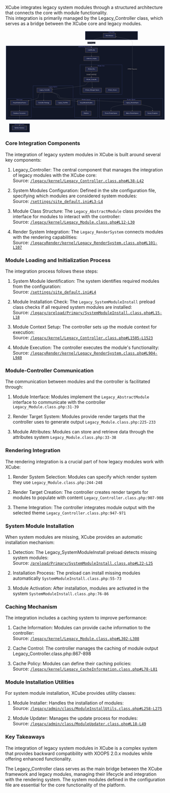 

XCube integrates legacy system modules through a structured architecture that connects the core with module functionality.  
This integration is primarily managed by the Legacy_Controller class, which serves as a bridge between the XCube core and legacy modules.


<div class="panzoom-schema">
<svg xmlns="http://www.w3.org/2000/svg" id="mermaid-xcl" width="100%" aria-roledescription="flowchart-v2" class="flowchart" style="max-width:1960.175048828125px" viewBox="0 0 1960.175 1250"><defs/><style>@keyframes edge-animation-frame{0%{stroke-dashoffset:0}}@keyframes dash{to{stroke-dashoffset:0}}#mermaid-xcl{font-family:sans-serif;font-size:16px;fill:#333}#mermaid-xcl .edge-thickness-normal{stroke-width:1px}#mermaid-xcl .edge-pattern-solid{stroke-dasharray:0}#mermaid-xcl .marker{fill:#999;stroke:#999}#mermaid-xcl .marker.cross{stroke:#999}#mermaid-xcl .label,#mermaid-xcl svg{font-family:sans-serif}#mermaid-xcl svg{font-size:16px}#mermaid-xcl p{margin:0}#mermaid-xcl .label{color:#fff}.cluster rect{fill:#121727!important;stroke:#5c6bc0!important}#mermaid-xcl .cluster-label span{color:#7b7ddd4}#mermaid-xcl .cluster-label span p{background-color:transparent}#mermaid-xcl span{fill:#fff;color:#fff}#mermaid-xcl .node circle,#mermaid-xcl .node path,#mermaid-xcl .node rect{fill:#212745;stroke:#face74;stroke-width:1px}#mermaid-xcl .node .label{text-align:center}#mermaid-xcl .flowchart-link{stroke:#999;fill:none}#mermaid-xcl .edgeLabel{background-color:#fff;text-align:center}#mermaid-xcl .edgeLabel p{background-color:#0d0f1c}#mermaid-xcl .edgeLabel rect{opacity:.5;background-color:#fff;fill:#fff}#mermaid-xcl .labelBkg{background-color:rgba(255,255,255,.5)}#mermaid-xcl .cluster rect{fill:#f8f8f8;stroke:#ddd;stroke-width:1px}#mermaid-xcl .cluster span{color:#7b7ddd}#mermaid-xcl :root{--mermaid-font-family:system-ui,sans-serif}</style><marker id="mermaid-xcl_flowchart-v2-pointEnd" class="marker flowchart-v2" markerHeight="8" markerUnits="userSpaceOnUse" markerWidth="8" orient="auto" refX="5" refY="5" viewBox="0 0 10 10"><path d="m0 0 10 5-10 5z" class="arrowMarkerPath" style="stroke-width:1;stroke-dasharray:1,0"/></marker><marker id="mermaid-xcl_flowchart-v2-pointStart" class="marker flowchart-v2" markerHeight="8" markerUnits="userSpaceOnUse" markerWidth="8" orient="auto" refX="4.5" refY="5" viewBox="0 0 10 10"><path d="m0 5 10 5V0z" class="arrowMarkerPath" style="stroke-width:1;stroke-dasharray:1,0"/></marker><marker id="mermaid-xcl_flowchart-v2-circleEnd" class="marker flowchart-v2" markerHeight="11" markerUnits="userSpaceOnUse" markerWidth="11" orient="auto" refX="11" refY="5" viewBox="0 0 10 10"><circle cx="5" cy="5" r="5" class="arrowMarkerPath" style="stroke-width:1;stroke-dasharray:1,0"/></marker><marker id="mermaid-xcl_flowchart-v2-circleStart" class="marker flowchart-v2" markerHeight="11" markerUnits="userSpaceOnUse" markerWidth="11" orient="auto" refX="-1" refY="5" viewBox="0 0 10 10"><circle cx="5" cy="5" r="5" class="arrowMarkerPath" style="stroke-width:1;stroke-dasharray:1,0"/></marker><marker id="mermaid-xcl_flowchart-v2-crossEnd" class="marker cross flowchart-v2" markerHeight="11" markerUnits="userSpaceOnUse" markerWidth="11" orient="auto" refX="12" refY="5.2" viewBox="0 0 11 11"><use xlink:href="#reuse-0" class="arrowMarkerPath" style="stroke-width:2;stroke-dasharray:1,0"/></marker><marker id="mermaid-xcl_flowchart-v2-crossStart" class="marker cross flowchart-v2" markerHeight="11" markerUnits="userSpaceOnUse" markerWidth="11" orient="auto" refX="-1" refY="5.2" viewBox="0 0 11 11"><use xlink:href="#reuse-0" class="arrowMarkerPath" style="stroke-width:2;stroke-dasharray:1,0"/></marker><g class="root"><g class="clusters"><g id="subGraph7" class="cluster" data-look="classic"><rect width="250.212" height="104" x="48.35" y="1138"/><foreignObject width="117.175" height="24" class="cluster-label" transform="translate(114.869 1138)"><div style="display:table-cell;white-space:nowrap;line-height:1.5;max-width:200px;text-align:center"><span class="nodeLabel"><p>External Systems</p></span></div></foreignObject></g><g id="subGraph6" class="cluster" data-look="classic"><rect width="1944.175" height="902" x="8" y="186"/><foreignObject width="170.088" height="24" class="cluster-label" transform="translate(895.044 186)"><div style="display:table-cell;white-space:nowrap;line-height:1.5;max-width:200px;text-align:center"><span class="nodeLabel"><p>XOOPSCube Framework</p></span></div></foreignObject></g><g id="subGraph0" class="cluster" data-look="classic"><rect width="642.953" height="104" x="980.016" y="8"/><foreignObject width="75.05" height="24" class="cluster-label" transform="translate(1263.967 8)"><div style="display:table-cell;white-space:nowrap;line-height:1.5;max-width:200px;text-align:center"><span class="nodeLabel"><p>Client Side</p></span></div></foreignObject></g><g id="subGraph5" class="cluster" data-look="classic"><rect width="290.913" height="233" x="28" y="830"/><foreignObject width="74.65" height="24" class="cluster-label" transform="translate(136.131 830)"><div style="display:table-cell;white-space:nowrap;line-height:1.5;max-width:200px;text-align:center"><span class="nodeLabel"><p>Data Layer</p></span></div></foreignObject></g><g id="subGraph4" class="cluster" data-look="classic"><rect width="284.625" height="233" x="849.85" y="830"/><foreignObject width="108.988" height="24" class="cluster-label" transform="translate(937.669 830)"><div style="display:table-cell;white-space:nowrap;line-height:1.5;max-width:200px;text-align:center"><span class="nodeLabel"><p>Module System</p></span></div></foreignObject></g><g id="subGraph3" class="cluster" data-look="classic"><rect width="777.7" height="233" x="1154.475" y="830"/><foreignObject width="104.4" height="24" class="cluster-label" transform="translate(1491.125 830)"><div style="display:table-cell;white-space:nowrap;line-height:1.5;max-width:200px;text-align:center"><span class="nodeLabel"><p>Render System</p></span></div></foreignObject></g><g id="subGraph2" class="cluster" data-look="classic"><rect width="490.938" height="258" x="338.913" y="676"/><foreignObject width="103.113" height="24" class="cluster-label" transform="translate(532.825 676)"><div style="display:table-cell;white-space:nowrap;line-height:1.5;max-width:200px;text-align:center"><span class="nodeLabel"><p>Legacy System</p></span></div></foreignObject></g><g id="subGraph1" class="cluster" data-look="classic"><rect width="515.725" height="361" x="915.566" y="419"/><foreignObject width="83.588" height="24" class="cluster-label" transform="translate(1131.634 419)"><div style="display:table-cell;white-space:nowrap;line-height:1.5;max-width:200px;text-align:center"><span class="nodeLabel"><p>XCube Core</p></span></div></foreignObject></g></g><g class="edgePaths"><path id="L_Browser_MainFile_0" marker-end="url(#mermaid-xcl_flowchart-v2-pointEnd)" d="m1200.394 77.977-24.11 5.671c-24.11 5.67-72.33 17.011-96.44 28.848s-24.11 24.171-24.11 36.504v58" class="edge-thickness-normal edge-pattern-solid edge-thickness-normal edge-pattern-solid flowchart-link"/><path id="L_MainFile_CoreInit_0" marker-end="url(#mermaid-xcl_flowchart-v2-pointEnd)" d="M1055.734 265v46" class="edge-thickness-normal edge-pattern-solid edge-thickness-normal edge-pattern-solid flowchart-link"/><path id="L_CoreInit_XCubeRoot_0" marker-end="url(#mermaid-xcl_flowchart-v2-pointEnd)" d="M1055.734 369v71" class="edge-thickness-normal edge-pattern-solid edge-thickness-normal edge-pattern-solid flowchart-link"/><path id="L_XCubeRoot_XCubeController_0" marker-end="url(#mermaid-xcl_flowchart-v2-pointEnd)" d="M1055.734 498v70" class="edge-thickness-normal edge-pattern-solid edge-thickness-normal edge-pattern-solid flowchart-link"/><path id="L_XCubeController_DelegateSystem_0" marker-end="url(#mermaid-xcl_flowchart-v2-pointEnd)" d="m1060.927 626 .801 4.167c.801 4.166 2.404 12.5 3.205 20.833.801 8.333.801 16.667.801 24.333V697" class="edge-thickness-normal edge-pattern-solid edge-thickness-normal edge-pattern-solid flowchart-link"/><path id="L_XCubeController_LegacyController_0" marker-end="url(#mermaid-xcl_flowchart-v2-pointEnd)" d="m1021.941 626-5.216 4.167c-5.215 4.166-15.645 12.5-20.86 20.833-5.215 8.333-5.215 16.667-74.138 27.856-68.923 11.19-206.77 25.236-275.693 32.259l-68.923 7.023" class="edge-thickness-normal edge-pattern-solid edge-thickness-normal edge-pattern-solid flowchart-link"/><path id="L_LegacyController_ControllerStrategy_0" marker-end="url(#mermaid-xcl_flowchart-v2-pointEnd)" d="m475.133 755-.802 4.167c-.801 4.166-2.403 12.5-3.205 20.833-.801 8.333-.801 16.667-.801 25v46" class="edge-thickness-normal edge-pattern-solid edge-thickness-normal edge-pattern-solid flowchart-link"/><path id="L_LegacyController_ModuleHandler_0" marker-end="url(#mermaid-xcl_flowchart-v2-pointEnd)" d="m563.279 755 12.801 4.167c12.802 4.166 38.405 12.5 51.206 20.833 12.802 8.333 12.802 16.667 12.802 25 0 8.333 0 16.667 40.134 26.761 40.134 10.094 120.402 21.95 160.537 27.877l40.134 5.928" class="edge-thickness-normal edge-pattern-solid edge-thickness-normal edge-pattern-solid flowchart-link"/><path id="L_LegacyController_RenderSystem_0" marker-end="url(#mermaid-xcl_flowchart-v2-pointEnd)" d="m573.131 754.846 14.493 4.192c14.493 4.193 43.478 12.577 57.971 20.936 14.493 8.359 14.493 16.693 14.493 25.026 0 8.333 0 16.667 130.924 28.422 130.924 11.755 392.772 26.932 523.696 34.52l130.924 7.589" class="edge-thickness-normal edge-pattern-solid edge-thickness-normal edge-pattern-solid flowchart-link"/><path id="L_RenderSystem_ThemeRender_0" marker-end="url(#mermaid-xcl_flowchart-v2-pointEnd)" d="m1449.625 903.393-25.662 5.101c-25.663 5.102-76.988 15.304-102.65 24.572-25.663 9.267-25.663 17.601-25.663 25.267V980" class="edge-thickness-normal edge-pattern-solid edge-thickness-normal edge-pattern-solid flowchart-link"/><path id="L_RenderSystem_AdminRender_0" marker-end="url(#mermaid-xcl_flowchart-v2-pointEnd)" d="M1557.25 909v71" class="edge-thickness-normal edge-pattern-solid edge-thickness-normal edge-pattern-solid flowchart-link"/><path id="L_RenderSystem_Templates_0" marker-end="url(#mermaid-xcl_flowchart-v2-pointEnd)" d="m1664.875 904.596 23.342 4.901c23.341 4.9 70.025 14.702 93.366 23.769 23.342 9.067 23.342 17.401 23.342 25.067V980" class="edge-thickness-normal edge-pattern-solid edge-thickness-normal edge-pattern-solid flowchart-link"/><path id="L_ModuleHandler_Modules_0" marker-end="url(#mermaid-xcl_flowchart-v2-pointEnd)" d="M992.163 909v71" class="edge-thickness-normal edge-pattern-solid edge-thickness-normal edge-pattern-solid flowchart-link"/><path id="L_LegacyController_DBFactory_0" marker-end="url(#mermaid-xcl_flowchart-v2-pointEnd)" d="m441.016 755-6.066 4.167c-6.066 4.166-18.199 12.5-24.265 20.833-6.066 8.333-6.066 16.667-6.066 25 0 8.333 0 16.667-19.468 25.213-19.467 8.545-58.401 17.304-77.869 21.683l-19.467 4.379" class="edge-thickness-normal edge-pattern-solid edge-thickness-normal edge-pattern-solid flowchart-link"/><path id="L_DBFactory_DBConnection_0" marker-end="url(#mermaid-xcl_flowchart-v2-pointEnd)" d="M173.456 909v71" class="edge-thickness-normal edge-pattern-solid edge-thickness-normal edge-pattern-solid flowchart-link"/><path id="L_DBConnection_Database_0" marker-end="url(#mermaid-xcl_flowchart-v2-pointEnd)" d="M173.456 1038v121" class="edge-thickness-normal edge-pattern-solid edge-thickness-normal edge-pattern-solid flowchart-link"/><path id="L_RenderSystem_Browser_0" marker-end="url(#mermaid-xcl_flowchart-v2-pointEnd)" d="M1557.25 855V149c0-12.333 0-24.667-33.341-37.016-33.342-12.349-100.025-24.715-133.366-30.898l-33.341-6.182" class="edge-thickness-normal edge-pattern-solid edge-thickness-normal edge-pattern-solid flowchart-link"/></g><g class="edgeLabels"><g class="edgeLabel"><foreignObject width="98.313" height="24" class="label" transform="translate(1006.578 137)"><div class="labelBkg" style="display:table-cell;white-space:nowrap;line-height:1.5;max-width:200px;text-align:center"><span class="edgeLabel"><p>HTTP Request</p></span></div></foreignObject></g><g class="edgeLabel"><foreignObject width="0" height="0" class="label"><div class="labelBkg" style="display:table-cell;white-space:nowrap;line-height:1.5;max-width:200px;text-align:center"><span class="edgeLabel"/></div></foreignObject></g><g class="edgeLabel"><foreignObject width="0" height="0" class="label"><div class="labelBkg" style="display:table-cell;white-space:nowrap;line-height:1.5;max-width:200px;text-align:center"><span class="edgeLabel"/></div></foreignObject></g><g class="edgeLabel"><foreignObject width="119.075" height="24" class="label" transform="translate(996.197 523)"><div class="labelBkg" style="display:table-cell;white-space:nowrap;line-height:1.5;max-width:200px;text-align:center"><span class="edgeLabel"><p>setupController()</p></span></div></foreignObject></g><g class="edgeLabel"><foreignObject width="0" height="0" class="label"><div class="labelBkg" style="display:table-cell;white-space:nowrap;line-height:1.5;max-width:200px;text-align:center"><span class="edgeLabel"/></div></foreignObject></g><g class="edgeLabel"><foreignObject width="0" height="0" class="label"><div class="labelBkg" style="display:table-cell;white-space:nowrap;line-height:1.5;max-width:200px;text-align:center"><span class="edgeLabel"/></div></foreignObject></g><g class="edgeLabel"><foreignObject width="0" height="0" class="label"><div class="labelBkg" style="display:table-cell;white-space:nowrap;line-height:1.5;max-width:200px;text-align:center"><span class="edgeLabel"/></div></foreignObject></g><g class="edgeLabel"><foreignObject width="0" height="0" class="label"><div class="labelBkg" style="display:table-cell;white-space:nowrap;line-height:1.5;max-width:200px;text-align:center"><span class="edgeLabel"/></div></foreignObject></g><g class="edgeLabel"><foreignObject width="0" height="0" class="label"><div class="labelBkg" style="display:table-cell;white-space:nowrap;line-height:1.5;max-width:200px;text-align:center"><span class="edgeLabel"/></div></foreignObject></g><g class="edgeLabel"><foreignObject width="0" height="0" class="label"><div class="labelBkg" style="display:table-cell;white-space:nowrap;line-height:1.5;max-width:200px;text-align:center"><span class="edgeLabel"/></div></foreignObject></g><g class="edgeLabel"><foreignObject width="0" height="0" class="label"><div class="labelBkg" style="display:table-cell;white-space:nowrap;line-height:1.5;max-width:200px;text-align:center"><span class="edgeLabel"/></div></foreignObject></g><g class="edgeLabel"><foreignObject width="0" height="0" class="label"><div class="labelBkg" style="display:table-cell;white-space:nowrap;line-height:1.5;max-width:200px;text-align:center"><span class="edgeLabel"/></div></foreignObject></g><g class="edgeLabel"><foreignObject width="0" height="0" class="label"><div class="labelBkg" style="display:table-cell;white-space:nowrap;line-height:1.5;max-width:200px;text-align:center"><span class="edgeLabel"/></div></foreignObject></g><g class="edgeLabel"><foreignObject width="0" height="0" class="label"><div class="labelBkg" style="display:table-cell;white-space:nowrap;line-height:1.5;max-width:200px;text-align:center"><span class="edgeLabel"/></div></foreignObject></g><g class="edgeLabel"><foreignObject width="0" height="0" class="label"><div class="labelBkg" style="display:table-cell;white-space:nowrap;line-height:1.5;max-width:200px;text-align:center"><span class="edgeLabel"/></div></foreignObject></g><g class="edgeLabel"><foreignObject width="0" height="0" class="label"><div class="labelBkg" style="display:table-cell;white-space:nowrap;line-height:1.5;max-width:200px;text-align:center"><span class="edgeLabel"/></div></foreignObject></g><g class="edgeLabel"><foreignObject width="113.275" height="24" class="label" transform="translate(1500.613 459)"><div class="labelBkg" style="display:table-cell;white-space:nowrap;line-height:1.5;max-width:200px;text-align:center"><span class="edgeLabel"><p>HTML Response</p></span></div></foreignObject></g></g><g class="nodes"><g id="flowchart-Browser-0" class="node default" transform="translate(1276.831 60)"><rect width="152.875" height="54" x="-76.438" y="-27" class="basic label-container"/><g class="label" transform="translate(-46.438 -12)"><rect/><foreignObject width="92.875" height="24"><div style="display:table-cell;white-space:nowrap;line-height:1.5;max-width:200px;text-align:center"><span class="nodeLabel"><p>Web Browser</p></span></div></foreignObject></g></g><g id="flowchart-MainFile-1" class="node default" transform="translate(1055.734 238)"><rect width="147.313" height="54" x="-73.656" y="-27" class="basic label-container"/><g class="label" transform="translate(-43.656 -12)"><rect/><foreignObject width="87.313" height="24"><div style="display:table-cell;white-space:nowrap;line-height:1.5;max-width:200px;text-align:center"><span class="nodeLabel"><p>mainfile.php</p></span></div></foreignObject></g></g><g id="flowchart-CoreInit-2" class="node default" transform="translate(1055.734 342)"><rect width="185.125" height="54" x="-92.563" y="-27" class="basic label-container"/><g class="label" transform="translate(-62.563 -12)"><rect/><foreignObject width="125.125" height="24"><div style="display:table-cell;white-space:nowrap;line-height:1.5;max-width:200px;text-align:center"><span class="nodeLabel"><p>cubecore_init.php</p></span></div></foreignObject></g></g><g id="flowchart-XCubeRoot-3" class="node default" transform="translate(1055.734 471)"><rect width="145.912" height="54" x="-72.956" y="-27" class="basic label-container"/><g class="label" transform="translate(-42.956 -12)"><rect/><foreignObject width="85.912" height="24"><div style="display:table-cell;white-space:nowrap;line-height:1.5;max-width:200px;text-align:center"><span class="nodeLabel"><p>XCube_Root</p></span></div></foreignObject></g></g><g id="flowchart-XCubeController-4" class="node default" transform="translate(1055.734 599)"><rect width="183.013" height="54" x="-91.506" y="-27" class="basic label-container"/><g class="label" transform="translate(-61.506 -12)"><rect/><foreignObject width="123.013" height="24"><div style="display:table-cell;white-space:nowrap;line-height:1.5;max-width:200px;text-align:center"><span class="nodeLabel"><p>XCube_Controller</p></span></div></foreignObject></g></g><g id="flowchart-DelegateSystem-5" class="node default" transform="translate(1065.734 728)"><rect width="230.338" height="54" x="-115.169" y="-27" class="basic label-container"/><g class="label" transform="translate(-85.169 -12)"><rect/><foreignObject width="170.338" height="24"><div style="display:table-cell;white-space:nowrap;line-height:1.5;max-width:200px;text-align:center"><span class="nodeLabel"><p>XCube_Delegate System</p></span></div></foreignObject></g></g><g id="flowchart-SessionManager-6" class="node default" transform="translate(1313.597 728)"><rect width="165.388" height="54" x="-82.694" y="-27" class="basic label-container"/><g class="label" transform="translate(-52.694 -12)"><rect/><foreignObject width="105.388" height="24"><div style="display:table-cell;white-space:nowrap;line-height:1.5;max-width:200px;text-align:center"><span class="nodeLabel"><p>XCube_Session</p></span></div></foreignObject></g></g><g id="flowchart-LegacyController-7" class="node default" transform="translate(480.325 728)"><rect width="185.613" height="54" x="-92.806" y="-27" class="basic label-container"/><g class="label" transform="translate(-62.806 -12)"><rect/><foreignObject width="125.613" height="24"><div style="display:table-cell;white-space:nowrap;line-height:1.5;max-width:200px;text-align:center"><span class="nodeLabel"><p>Legacy_Controller</p></span></div></foreignObject></g></g><g id="flowchart-ControllerStrategy-8" class="node default" transform="translate(470.325 882)"><rect width="192.825" height="54" x="-96.412" y="-27" class="basic label-container"/><g class="label" transform="translate(-66.412 -12)"><rect/><foreignObject width="132.825" height="24"><div style="display:table-cell;white-space:nowrap;line-height:1.5;max-width:200px;text-align:center"><span class="nodeLabel"><p>Controller Strategy</p></span></div></foreignObject></g></g><g id="flowchart-TextFilter-9" class="node default" transform="translate(705.794 882)"><rect width="178.113" height="54" x="-89.056" y="-27" class="basic label-container"/><g class="label" transform="translate(-59.056 -12)"><rect/><foreignObject width="118.113" height="24"><div style="display:table-cell;white-space:nowrap;line-height:1.5;max-width:200px;text-align:center"><span class="nodeLabel"><p>Legacy_TextFilter</p></span></div></foreignObject></g></g><g id="flowchart-RenderSystem-10" class="node default" transform="translate(1557.25 882)"><rect width="215.25" height="54" x="-107.625" y="-27" class="basic label-container"/><g class="label" transform="translate(-77.625 -12)"><rect/><foreignObject width="155.25" height="24"><div style="display:table-cell;white-space:nowrap;line-height:1.5;max-width:200px;text-align:center"><span class="nodeLabel"><p>Legacy_RenderSystem</p></span></div></foreignObject></g></g><g id="flowchart-ThemeRender-11" class="node default" transform="translate(1295.65 1011)"><rect width="212.35" height="54" x="-106.175" y="-27" class="basic label-container"/><g class="label" transform="translate(-76.175 -12)"><rect/><foreignObject width="152.35" height="24"><div style="display:table-cell;white-space:nowrap;line-height:1.5;max-width:200px;text-align:center"><span class="nodeLabel"><p>Theme RenderSystem</p></span></div></foreignObject></g></g><g id="flowchart-AdminRender-12" class="node default" transform="translate(1557.25 1011)"><rect width="210.85" height="54" x="-105.425" y="-27" class="basic label-container"/><g class="label" transform="translate(-75.425 -12)"><rect/><foreignObject width="150.85" height="24"><div style="display:table-cell;white-space:nowrap;line-height:1.5;max-width:200px;text-align:center"><span class="nodeLabel"><p>Admin RenderSystem</p></span></div></foreignObject></g></g><g id="flowchart-Templates-13" class="node default" transform="translate(1804.925 1011)"><rect width="184.5" height="54" x="-92.25" y="-27" class="basic label-container"/><g class="label" transform="translate(-62.25 -12)"><rect/><foreignObject width="124.5" height="24"><div style="display:table-cell;white-space:nowrap;line-height:1.5;max-width:200px;text-align:center"><span class="nodeLabel"><p>Smarty Templates</p></span></div></foreignObject></g></g><g id="flowchart-ModuleHandler-14" class="node default" transform="translate(992.163 882)"><rect width="214.625" height="54" x="-107.313" y="-27" class="basic label-container"/><g class="label" transform="translate(-77.313 -12)"><rect/><foreignObject width="154.625" height="24"><div style="display:table-cell;white-space:nowrap;line-height:1.5;max-width:200px;text-align:center"><span class="nodeLabel"><p>XoopsModuleHandler</p></span></div></foreignObject></g></g><g id="flowchart-Modules-15" class="node default" transform="translate(992.163 1011)"><rect width="121.25" height="54" x="-60.625" y="-27" class="basic label-container"/><g class="label" transform="translate(-30.625 -12)"><rect/><foreignObject width="61.25" height="24"><div style="display:table-cell;white-space:nowrap;line-height:1.5;max-width:200px;text-align:center"><span class="nodeLabel"><p>Modules</p></span></div></foreignObject></g></g><g id="flowchart-DBFactory-16" class="node default" transform="translate(173.456 882)"><rect width="220.913" height="54" x="-110.456" y="-27" class="basic label-container"/><g class="label" transform="translate(-80.456 -12)"><rect/><foreignObject width="160.913" height="24"><div style="display:table-cell;white-space:nowrap;line-height:1.5;max-width:200px;text-align:center"><span class="nodeLabel"><p>XoopsDatabaseFactory</p></span></div></foreignObject></g></g><g id="flowchart-DBConnection-17" class="node default" transform="translate(173.456 1011)"><rect width="210.887" height="54" x="-105.444" y="-27" class="basic label-container"/><g class="label" transform="translate(-75.444 -12)"><rect/><foreignObject width="150.887" height="24"><div style="display:table-cell;white-space:nowrap;line-height:1.5;max-width:200px;text-align:center"><span class="nodeLabel"><p>Database Connection</p></span></div></foreignObject></g></g><g id="flowchart-Database-18" class="node default" transform="translate(173.456 1190)"><rect width="180.213" height="54" x="-90.106" y="-27" class="basic label-container"/><g class="label" transform="translate(-60.106 -12)"><rect/><foreignObject width="120.213" height="24"><div style="display:table-cell;white-space:nowrap;line-height:1.5;max-width:200px;text-align:center"><span class="nodeLabel"><p>MySQL Database</p></span></div></foreignObject></g></g></g></g></svg>
</div>



### Core Integration Components

The integration of legacy system modules in XCube is built around several key components:

1. Legacy_Controller: The central component that manages the integration of legacy modules with the XCube core:  
<span class="iconify" data-icon="mdi:github"></span> Source: <code><a href="https://github.com/xoopscube/legacy/blob/7f33bc98/html/modules/legacy/kernel/Legacy_Controller.class.php#L38-L42" target="_blank">/legacy/kernel/Legacy_Controller.class.php#L38-L42</a></code>

2. System Modules Configuration: Defined in the site configuration file, specifying which modules are considered system modules:  
<span class="iconify" data-icon="mdi:github"></span> Source: <code><a href="https://github.com/xoopscube/legacy/blob/7f33bc98/xoops_trust_path/settings/site_default.ini#L3-L4" target="_blank">/settings/site_default.ini#L3-L4</a></code>

3. Module Class Structure: The `Legacy_AbstractModule` class provides the interface for modules to interact with the controller:  
<span class="iconify" data-icon="mdi:github"></span> Source: <code><a href="https://github.com/xoopscube/legacy/blob/7f33bc98/html/modules/legacy/kernel/Legacy_Module.class.php#L12-L30" target="_blank">/legacy/kernel/Legacy_Module.class.php#L12-L30</a></code>

4. Render System Integration: The `Legacy_RenderSystem` connects modules with the rendering capabilities:  
<span class="iconify" data-icon="mdi:github"></span> Source: <code><a href="https://github.com/xoopscube/legacy/blob/7f33bc98/html/modules/legacyRender/kernel/Legacy_RenderSystem.class.php#L101-L107" target="_blank">/legacyRender/kernel/Legacy_RenderSystem.class.php#L101-L107</a></code>

### Module Loading and Initialization Process

The integration process follows these steps:

1. System Module Identification: The system identifies required modules from the configuration:  
<span class="iconify" data-icon="mdi:github"></span> Source: <code><a href="https://github.com/xoopscube/legacy/blob/7f33bc98/xoops_trust_path/settings/site_default.ini#L4" target="_blank">/settings/site_default.ini#L4</a></code>

2. Module Installation Check: The `Legacy_SystemModuleInstall` preload class checks if all required system modules are installed:  
<span class="iconify" data-icon="mdi:github"></span> Source: <code><a href="https://github.com/xoopscube/legacy/blob/7f33bc98/html/modules/legacy/preload/Primary/SystemModuleInstall.class.php#L15-L18" target="_blank">/legacy/preload/Primary/SystemModuleInstall.class.php#L15-L18</a></code>

3. Module Context Setup: The controller sets up the module context for execution:  
<span class="iconify" data-icon="mdi:github"></span> Source: <code><a href="https://github.com/xoopscube/legacy/blob/7f33bc98/html/modules/legacy/kernel/Legacy_Controller.class.php#L1505-L1523" target="_blank">/legacy/kernel/Legacy_Controller.class.php#L1505-L1523</a></code>

4. Module Execution: The controller executes the module's functionality:  
<span class="iconify" data-icon="mdi:github"></span> Source: <code><a href="https://github.com/xoopscube/legacy/blob/7f33bc98/html/modules/legacyRender/kernel/Legacy_RenderSystem.class.php#L904-L940" target="_blank">/legacyRender/kernel/Legacy_RenderSystem.class.php#L904-L940</a></code>



### Module-Controller Communication

The communication between modules and the controller is facilitated through:

1. Module Interface: Modules implement the `Legacy_AbstractModule` interface to communicate with the controller `Legacy_Module.class.php:31-39`

2. Render Target System: Modules provide render targets that the controller uses to generate output `Legacy_Module.class.php:225-233`

3. Module Attributes: Modules can store and retrieve data through the attributes system `Legacy_Module.class.php:33-38`

### Rendering Integration

The rendering integration is a crucial part of how legacy modules work with XCube:

1. Render System Selection: Modules can specify which render system they use `Legacy_Module.class.php:244-248`

2. Render Target Creation: The controller creates render targets for modules to populate with content `Legacy_Controller.class.php:907-908`

3. Theme Integration: The controller integrates module output with the selected theme `Legacy_Controller.class.php:947-971`

### System Module Installation

When system modules are missing, XCube provides an automatic installation mechanism:

1. Detection: The Legacy_SystemModuleInstall preload detects missing system modules:  
<span class="iconify" data-icon="mdi:github"></span> Source: <code><a href="https://github.com/xoopscube/legacy/blob/7f33bc98/html/modules/legacy/preload/Primary/SystemModuleInstall.class.php#L22-L25" target="_blank">/preload/Primary/SystemModuleInstall.class.php#L22-L25</a></code>


2. Installation Process: The preload can install missing modules automatically `SystemModuleInstall.class.php:55-73`

3. Module Activation: After installation, modules are activated in the system `SystemModuleInstall.class.php:76-86`

### Caching Mechanism

The integration includes a caching system to improve performance:

1. Cache Information: Modules can provide cache information to the controller:  
<span class="iconify" data-icon="mdi:github"></span> Source: <code><a href="https://github.com/xoopscube/legacy/blob/7f33bc98/html/modules/legacy/kernel/Legacy_Module.class.php#L302-L308" target="_blank">/legacy/kernel/Legacy_Module.class.php#L302-L308</a></code>

2. Cache Control: The controller manages the caching of module output Legacy_Controller.class.php:867-898

3. Cache Policy: Modules can define their caching policies:  
<span class="iconify" data-icon="mdi:github"></span> Source: <code><a href="https://github.com/xoopscube/legacy/blob/7f33bc98/html/modules/legacy/kernel/Legacy_CacheInformation.class.php#L78-L81" target="_blank">/legacy/kernel/Legacy_CacheInformation.class.php#L78-L81</a></code>


### Module Installation Utilities

For system module installation, XCube provides utility classes:

1. Module Installer: Handles the installation of modules:  
<span class="iconify" data-icon="mdi:github"></span> Source: <code><a href="https://github.com/xoopscube/legacy/blob/7f33bc98/html/modules/legacy/admin/class/ModuleInstallUtils.class.php#L258-L275" target="_blank">/legacy/admin/class/ModuleInstallUtils.class.php#L258-L275</a></code>


2. Module Updater: Manages the update process for modules:  
<span class="iconify" data-icon="mdi:github"></span> Source: <code><a href="https://github.com/xoopscube/legacy/blob/7f33bc98/html/modules/legacy/admin/class/ModuleUpdater.class.php#L18-L49" target="_blank">/legacy/admin/class/ModuleUpdater.class.php#L18-L49</a></code>


### Key Takeaways

The integration of legacy system modules in XCube is a complex system that provides backward compatibility with XOOPS 2.0.x modules while offering enhanced functionality. 

The Legacy_Controller class serves as the main bridge between the XCube framework and legacy modules, managing their lifecycle and integration with the rendering system. The system modules defined in the configuration file are essential for the core functionality of the platform.